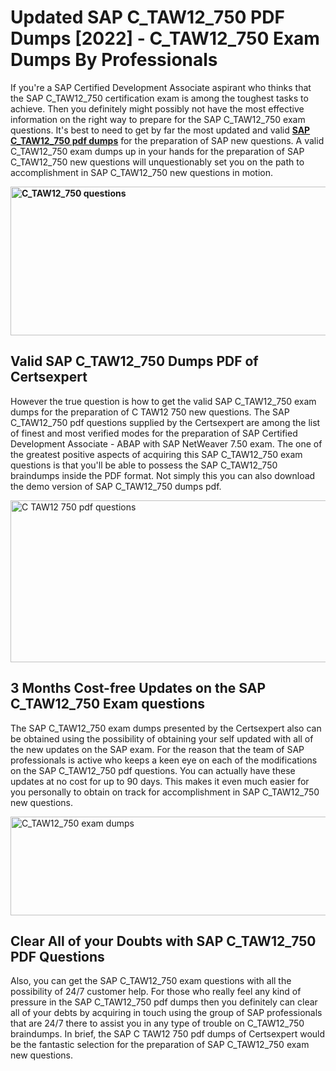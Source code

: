 <h1><strong>Updated SAP C_TAW12_750 PDF Dumps [2022] - C_TAW12_750 Exam Dumps By Professionals&nbsp;</strong></h1>
<p><span style="font-weight: 400;">If you're a SAP Certified Development Associate aspirant who thinks that the SAP C_TAW12_750 certification exam is among the toughest tasks to achieve. Then you definitely might possibly not have the most effective information on the right way to prepare for the SAP C_TAW12_750 exam questions. It's best to need to get by far the most updated and valid <strong><a href="https://www.certsexpert.com/C_TAW12_750-pdf-questions.html">SAP C_TAW12_750 pdf dumps</a></strong> for the preparation of SAP new questions. A valid  C_TAW12_750 exam dumps up in your hands for the preparation of SAP C_TAW12_750 new questions will unquestionably set you on the path to accomplishment in SAP C_TAW12_750 new questions in motion.</span></p>
<p><span style="font-weight: 400;"><strong><img style="display: block; margin-left: auto; margin-right: auto;" src="https://i.ibb.co/QXh983F/73475278-2429792180625311-4586132736837681152-n.jpg" alt="C_TAW12_750 questions" width="632" height="238" /></strong></span></p>
<h2><strong>Valid SAP C_TAW12_750 Dumps PDF of Certsexpert</strong></h2>
<p><span style="font-weight: 400;">However the true question is how to get the valid SAP C_TAW12_750 exam dumps for the preparation of C TAW12 750 new questions. The SAP C_TAW12_750 pdf questions supplied by the Certsexpert are among the list of finest and most verified modes for the preparation of SAP Certified Development Associate - ABAP with SAP NetWeaver 7.50 exam. The one of the greatest positive aspects of acquiring this SAP C_TAW12_750 exam questions is that you'll be able to possess the SAP C_TAW12_750 braindumps inside the PDF format. Not simply this you can also download the demo version of SAP C_TAW12_750 dumps pdf.</span></p>
<p><span style="font-weight: 400;"><img style="display: block; margin-left: auto; margin-right: auto;" src="https://i.ibb.co/Jd8hN2L/76714008-3182067705200142-8735104740007870464-n.jpg" alt="C TAW12 750 pdf questions" width="701" height="259" /></span></p>
<h2><strong>3 Months Cost-free Updates on the SAP C_TAW12_750 Exam questions</strong></h2>
<p><span style="font-weight: 400;">The SAP C_TAW12_750 exam dumps presented by the Certsexpert also can be obtained using the possibility of obtaining your self updated with all of the new updates on the SAP exam. For the reason that the team of SAP professionals is active who keeps a keen eye on each of the modifications on the SAP C_TAW12_750 pdf questions. You can actually have these updates at no cost for up to 90 days. This makes it even much easier for you personally to obtain on track for accomplishment in SAP C_TAW12_750 new questions.</span></p>
<p><span style="font-weight: 400;"><a href="https://www.certsexpert.com/C_TAW12_750-pdf-questions.html"><img style="display: block; margin-left: auto; margin-right: auto;" src="https://i.ibb.co/TMnKrkJ/75398236-424489711531572-5064688549987614720-n.jpg" alt="C_TAW12_750 exam dumps" width="714" height="158" /></a></span></p>
<h2><strong>Clear All of your Doubts with SAP C_TAW12_750 PDF Questions</strong></h2>
<p>Also, you can get the SAP C_TAW12_750 exam questions with all the possibility of 24/7 customer help. For those who really feel any kind of pressure in the SAP C_TAW12_750 pdf dumps then you definitely can clear all of your debts by acquiring in touch using the group of SAP professionals that are 24/7 there to assist you in any type of trouble on  C_TAW12_750 braindumps. In brief, the SAP C TAW12 750 pdf dumps of Certsexpert would be the fantastic selection for the preparation of SAP C_TAW12_750 exam new questions.</p>

